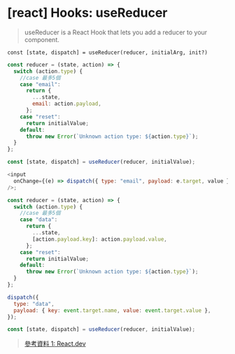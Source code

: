 # [react] Hooks: useReducer

> useReducer is a React Hook that lets you add a reducer to your component.

```
const [state, dispatch] = useReducer(reducer, initialArg, init?)
```

```js title="Simple state"
const reducer = (state, action) => {
  switch (action.type) {
    //case 最多5個
    case "email":
      return {
        ...state,
        email: action.payload,
      };
    case "reset":
      return initialValue;
    default:
      throw new Error(`Unknown action type: ${action.type}`);
  }
};

const [state, dispatch] = useReducer(reducer, initialValue);

<input
  onChange={(e) => dispatch({ type: "email", payload: e.target, value })}
/>;
```

```js title="Complex state"
const reducer = (state, action) => {
  switch (action.type) {
    //case 最多5個
    case "data":
      return {
        ...state,
        [action.payload.key]: action.payload.value,
      };
    case "reset":
      return initialValue;
    default:
      throw new Error(`Unknown action type: ${action.type}`);
  }
};

dispatch({
  type: "data",
  payload: { key: event.target.name, value: event.target.value },
});

const [state, dispatch] = useReducer(reducer, initialValue);
```

> [參考資料 1: React.dev ](https://react.dev/reference/react/useReducer "游標顯示")
